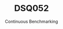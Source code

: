 ---
layout: docu
title: DSQ052
subtitle: Continuous Benchmarking
selected: TPC-DS
expanded: Benchmarking
benchmark: /individual_results/DSQ052.html
---